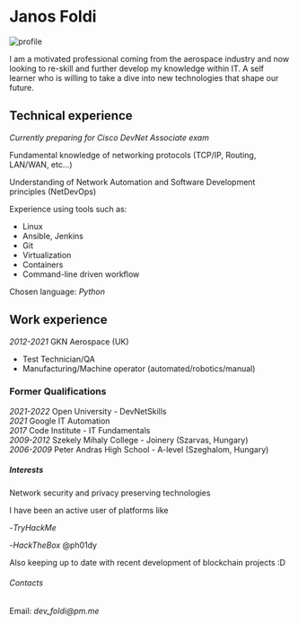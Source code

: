 # Janos Foldi

![profile](https://avatars.githubusercontent.com/u/38335083?s=96&v=4)

I am a motivated professional coming from the aerospace industry and now looking to re-skill and further
develop my knowledge within IT. A self learner who is willing to take a dive into new technologies that
shape our future.

## Technical experience

_Currently preparing for Cisco DevNet Associate exam_

Fundamental knowledge of networking protocols (TCP/IP, Routing, LAN/WAN, etc...)

Understanding of Network Automation and Software Development principles (NetDevOps)

Experience using tools such as:
  - Linux 
  - Ansible, Jenkins
  - Git
  - Virtualization
  - Containers
  - Command-line driven workflow

Chosen language: _Python_

## Work experience

_2012-2021_ GKN Aerospace (UK)
  - Test Technician/QA
  - Manufacturing/Machine operator (automated/robotics/manual)

### Former Qualifications

_2021-2022_ Open University - DevNetSkills <br>
_2021_ Google IT Automation <br>
_2017_ Code Institute - IT Fundamentals <br>
_2009-2012_ Szekely Mihaly College - Joinery (Szarvas, Hungary) <br>
_2006-2009_ Peter Andras High School - A-level (Szeghalom, Hungary)

##### Interests

Network security and privacy preserving technologies

I have been an active user of platforms like
  
  -_TryHackMe_ <script src="https://tryhackme.com/badge/377390"></script>


  -_HackTheBox_ @ph01dy

Also keeping up to date with recent development of blockchain projects :D

###### Contacts

Email: _dev_foldi@pm.me_


